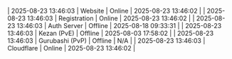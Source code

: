 | 2025-08-23 13:46:03 | Website | Online | 2025-08-23 13:46:02 |
| 2025-08-23 13:46:03 | Registration | Online | 2025-08-23 13:46:02 |
| 2025-08-23 13:46:03 | Auth Server | Offline | 2025-08-18 09:33:31 |
| 2025-08-23 13:46:03 | Kezan (PvE) | Offline | 2025-08-03 17:58:02 |
| 2025-08-23 13:46:03 | Gurubashi (PvP) | Offline | N/A |
| 2025-08-23 13:46:03 | Cloudflare | Online | 2025-08-23 13:46:02 |
